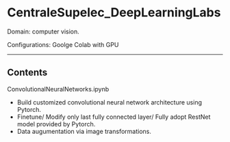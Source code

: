 # CentraleSupelec_DeepLearningLabs
Domain: computer vision.

Configurations: Goolge Colab with GPU
_________________
## Contents
ConvolutionalNeuralNetworks.ipynb
- Build customized convolutional neural network architecture using Pytorch.
- Finetune/ Modify only last fully connected layer/ Fully adopt RestNet model provided by Pytorch.
- Data augumentation via image transformations.
